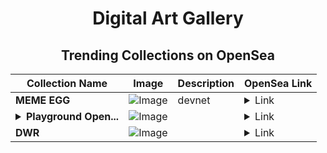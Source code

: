 <div align="center">

# Digital Art Gallery

## Trending Collections on OpenSea

| Collection Name                       | Image                                                                                     | Description                       | OpenSea Link                                                                                          |
|---------------------------------------|-------------------------------------------------------------------------------------------|-----------------------------------|--------------------------------------------------------------------------------------------------------|
| **MEME EGG** | ![Image](https://i.seadn.io/s/raw/files/13ed6c2ff42b872f4ae4b2e336e209c9.png?w=500&auto=format?w=200&auto=format) | devnet | <details><summary>Link</summary>[MEME EGG](https://opensea.io/collection/meme-egg)</details> |
| **<details><summary>Playground Open...</summary>Playground Open Ticketing Ecosystem Event 10617</details>** | ![Image](https://i.seadn.io/s/raw/files/ad4b567b5e819f5eb9dc8588aeb6896f.png?w=500&auto=format?w=200&auto=format) |  | <details><summary>Link</summary>[Playground Open Ticketing Ecosystem Event 10617](https://opensea.io/collection/playground-open-ticketing-ecosystem-event-10617)</details> |
| **DWR** | ![Image](https://i.seadn.io/s/raw/files/54f9639ff0011af3e1628c1052510b08.png?w=500&auto=format?w=200&auto=format) |  | <details><summary>Link</summary>[DWR](https://opensea.io/collection/dwr-2)</details> |

</div>